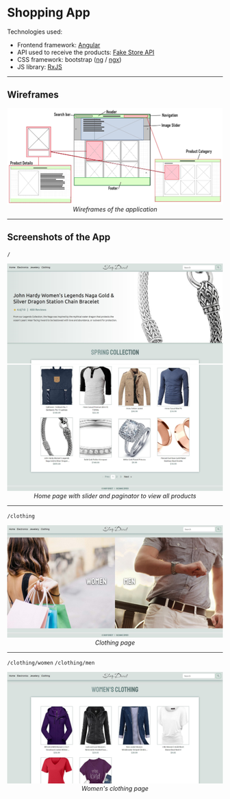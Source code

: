 # Shopping App

Technologies used:

- Frontend framework: [Angular](https://angular.io)
- API used to receive the products: [Fake Store API](https://fakestoreapi.com/)
- CSS framework: bootstrap ([ng](https://ng-bootstrap.github.io) / [ngx](https://valor-software.com/ngx-bootstrap))
- JS library: [RxJS](https://rxjs.dev/)

---

## Wireframes

<p align="center">
  <img src="img/wireframes.jpg?raw=true" alt="App wireframes"/>
  <br>
  <i>Wireframes of the application</i>
</p>

---

## Screenshots of the App

<code>/</code>

<p align="center">
  <img src="img/home.JPG?raw=true" alt="App screenshot home - slider"/>
  <br>
  <img src="img/home2.JPG?raw=true" alt="App screenshot home - paginator"/>
  <br>
  <i>Home page with slider and paginator to view all products</i>
</p>

---

<code>/clothing</code>

<p align="center">
  <img src="img/clothing.JPG?raw=true" alt="App screenshot clothing"/>
  <br>
  <i>Clothing page</i>
</p>

---

<code>/clothing/women</code> <code>/clothing/men</code>

<p align="center">
  <img src="img/clothing2.JPG?raw=true" alt="App screenshot women's clothing"/>
  <br>
  <i>Women's clothing page</i>
</p>
